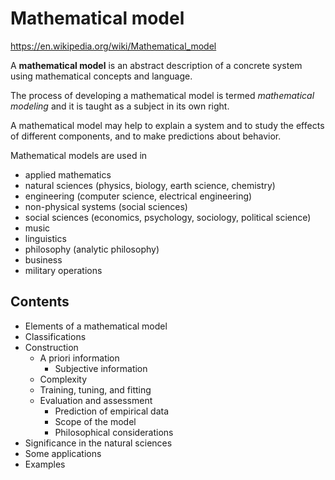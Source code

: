 # Mathematical model

https://en.wikipedia.org/wiki/Mathematical_model

A **mathematical model** is an abstract description of a concrete system using mathematical concepts and language.

The process of developing a mathematical model is termed *mathematical modeling* and it is taught as a subject in its own right.

A mathematical model may help to explain a system and to study the effects of different components, and to make predictions about behavior.

Mathematical models are used in
- applied mathematics
- natural sciences (physics, biology, earth science, chemistry)
- engineering (computer science, electrical engineering)
- non-physical systems (social sciences)
- social sciences (economics, psychology, sociology, political science)
- music
- linguistics
- philosophy (analytic philosophy)
- business
- military operations

## Contents

- Elements of a mathematical model
- Classifications
- Construction
  - A priori information
    - Subjective information
  - Complexity
  - Training, tuning, and fitting
  - Evaluation and assessment
    - Prediction of empirical data
    - Scope of the model
    - Philosophical considerations
- Significance in the natural sciences
- Some applications
- Examples

